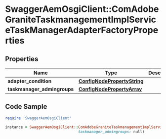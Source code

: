 # SwaggerAemOsgiClient::ComAdobeGraniteTaskmanagementImplServiceTaskManagerAdapterFactoryProperties

## Properties

Name | Type | Description | Notes
------------ | ------------- | ------------- | -------------
**adapter_condition** | [**ConfigNodePropertyString**](ConfigNodePropertyString.md) |  | [optional] 
**taskmanager_admingroups** | [**ConfigNodePropertyArray**](ConfigNodePropertyArray.md) |  | [optional] 

## Code Sample

```ruby
require 'SwaggerAemOsgiClient'

instance = SwaggerAemOsgiClient::ComAdobeGraniteTaskmanagementImplServiceTaskManagerAdapterFactoryProperties.new(adapter_condition: null,
                                 taskmanager_admingroups: null)
```


